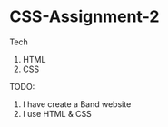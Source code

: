 # CSS-Assignment-2

Tech

1. HTML
2. CSS

TODO:

1. I have create a Band website
2. I use HTML & CSS
